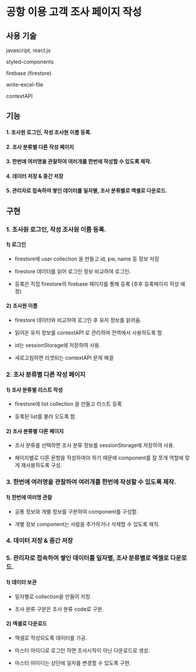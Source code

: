 # 공항 이용 고객 조사 페이지 작성

## 사용 기술

javascript, react.js

styled-components

firebase (firestore)

write-excel-file

contextAPI

## 기능

#### 1. 조사원 로그인, 작성 조사원 이름 등록.

#### 2. 조사 분류별 다른 작성 페이지

#### 3. 한번에 여러명을 관찰하여 여러개를 한번에 작성할 수 있도록 제작.

#### 4. 데이터 저장 & 중간 저장

#### 5. 관리자로 접속하여 쌓인 데이터를 일자별, 조사 분류별로 엑셀로 다운로드.

## 구현

### 1. 조사원 로그인, 작성 조사원 이름 등록.

#### 1) 로그인

- firestore에 user collection 을 만들고 id, pw, name 등 정보 저장

- firestore 데이터를 읽어 로그인 정보 비교하여 로그인.

- 등록은 직접 firestore의 firebase 페이지를 통해 등록 (추후 등록페이지 작성 예정)

#### 2) 조사원 이름

- firestore 데이터와 비교하여 로그인 후 유저 정보를 읽어옴.

- 읽어온 유저 정보를 contextAPI 로 관리하여 전역에서 사용하도록 함.

- id는 sessionStorage에 저장하여 사용.

- 새로고침하면 리셋되는 contextAPI 문제 해결

### 2. 조사 분류별 다른 작성 페이지

#### 1) 조사 분류별 리스트 작성

- firestore에 list collection 을 만들고 리스트 등록

- 등록된 list를 불러 오도록 함.

#### 2) 조사 분류별 다른 페이지

- 조사 분류를 선택하면 조사 분류 정보를 sessionStorage에 저장하여 사용.

- 페이지별로 다른 문항을 작성하여야 하기 때문에 component를 잘 쪼개 역할에 맞게 재사용하도록 구성.

### 3. 한번에 여러명을 관찰하여 여러개를 한번에 작성할 수 있도록 제작.

#### 1) 한번에 여러명 관찰

- 공통 정보와 개별 정보를 구분하여 component를 구성함.

- 개별 정보 component는 사람을 추가하거나 삭제할 수 있도록 제작.

### 4. 데이터 저장 & 중간 저장

### 5. 관리자로 접속하여 쌓인 데이터를 일자별, 조사 분류별로 엑셀로 다운로드.

#### 1) 데이터 보관

- 일자별로 collection을 만들어 저장.

- 조사 분류 구분은 조사 분류 code로 구분.

#### 2) 엑셀로 다운로드

- 엑셀로 작성되도록 데이터를 가공.

- 마스터 아이디로 로그인 하면 조사시작이 아닌 다운로드로 생성.

- 마스터 아이디는 상단에 일자를 변경할 수 있도록 구현.
